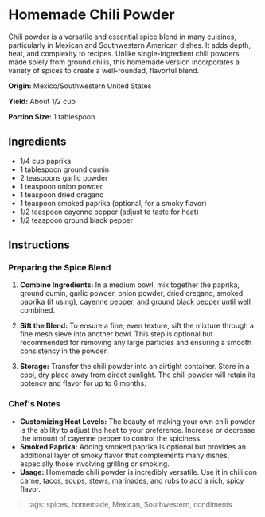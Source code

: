 # Homemade Chili Powder

Chili powder is a versatile and essential spice blend in many cuisines, particularly in Mexican and Southwestern American dishes. It adds depth, heat, and complexity to recipes. Unlike single-ingredient chili powders made solely from ground chilis, this homemade version incorporates a variety of spices to create a well-rounded, flavorful blend.

**Origin:** Mexico/Southwestern United States

**Yield:** About 1/2 cup

**Portion Size:** 1 tablespoon

## Ingredients

- 1/4 cup paprika
- 1 tablespoon ground cumin
- 2 teaspoons garlic powder
- 1 teaspoon onion powder
- 1 teaspoon dried oregano
- 1 teaspoon smoked paprika (optional, for a smoky flavor)
- 1/2 teaspoon cayenne pepper (adjust to taste for heat)
- 1/2 teaspoon ground black pepper

## Instructions

### Preparing the Spice Blend

1. **Combine Ingredients:** In a medium bowl, mix together the paprika, ground cumin, garlic powder, onion powder, dried oregano, smoked paprika (if using), cayenne pepper, and ground black pepper until well combined.
   
2. **Sift the Blend:** To ensure a fine, even texture, sift the mixture through a fine mesh sieve into another bowl. This step is optional but recommended for removing any large particles and ensuring a smooth consistency in the powder.

3. **Storage:** Transfer the chili powder into an airtight container. Store in a cool, dry place away from direct sunlight. The chili powder will retain its potency and flavor for up to 6 months.

### Chef's Notes

- **Customizing Heat Levels:** The beauty of making your own chili powder is the ability to adjust the heat to your preference. Increase or decrease the amount of cayenne pepper to control the spiciness.
- **Smoked Paprika:** Adding smoked paprika is optional but provides an additional layer of smoky flavor that complements many dishes, especially those involving grilling or smoking.
- **Usage:** Homemade chili powder is incredibly versatile. Use it in chili con carne, tacos, soups, stews, marinades, and rubs to add a rich, spicy flavor.

> tags: spices, homemade, Mexican, Southwestern, condiments